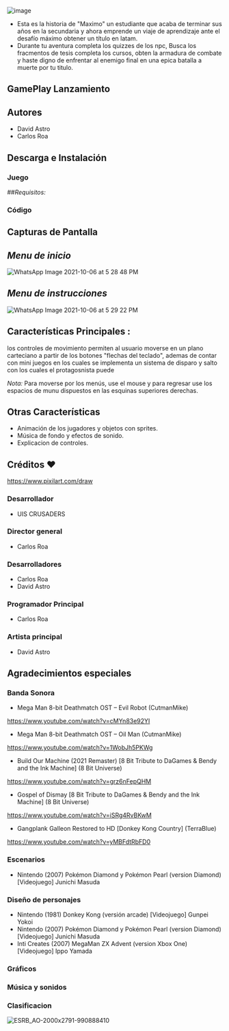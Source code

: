 ![image](https://user-images.githubusercontent.com/89653046/136407555-bf30477b-dcca-4326-8d85-d96827b3fa15.png)
- Esta es la historia de "Maximo" un estudiante que acaba de terminar sus años en la secundaria y ahora emprende un viaje de aprendizaje ante el desafío máximo obtener un título en latam.
- Durante tu aventura completa los quizzes de los npc, Busca los fracmentos de tesis completa los cursos, obten la armadura de combate y haste digno de enfrentar al enemigo final en una epica batalla a muerte por tu titulo.

## GamePlay Lanzamiento



## Autores
- David Astro
- Carlos Roa 

## Descarga e Instalación
### Juego


##*Requisitos:*


### Código


## Capturas de Pantalla
## *Menu de inicio*
![WhatsApp Image 2021-10-06 at 5 28 48 PM](https://user-images.githubusercontent.com/89653046/136405248-10c8f755-019a-4b7a-b74d-55f704cc4ad2.jpeg)
## *Menu de instrucciones*
![WhatsApp Image 2021-10-06 at 5 29 22 PM](https://user-images.githubusercontent.com/89653046/136405080-469c4c03-29de-43f2-8cba-be2bf6b21482.jpeg)


## Características Principales :
 los controles de movimiento permiten al usuario moverse en un plano carteciano a partir de los botones "flechas del teclado", ademas de contar con mini juegos en los cuales se implementa un sistema de disparo y salto con los cuales el protagosnista puede 
 
 

*Nota:* Para moverse por los menús, use el mouse y para regresar use los espacios de munu dispuestos en las esquinas superiores derechas.

## Otras Características
- Animación de los jugadores y objetos con sprites.
- Música de fondo y efectos de sonido.
- Explicacion de controles.
  
## Créditos :heart:
https://www.pixilart.com/draw

### Desarrollador 
- UIS CRUSADERS

### Director general 
- Carlos Roa
### Desarrolladores 
- Carlos Roa
- David Astro

### Programador Principal 
- Carlos Roa 

### Artista principal 
- David Astro

## Agradecimientos especiales

### Banda Sonora 
- Mega Man 8-bit Deathmatch OST – Evil Robot (CutmanMike)

https://www.youtube.com/watch?v=cMYn83e92YI
- Mega Man 8-bit Deathmatch OST – Oil Man (CutmanMike) 

https://www.youtube.com/watch?v=1WobJh5PKWg
- Build Our Machine (2021 Remaster) [8 Bit Tribute to DaGames & Bendy and the Ink Machine] (8 Bit Universe)

https://www.youtube.com/watch?v=grz6nFepQHM
- Gospel of Dismay [8 Bit Tribute to DaGames & Bendy and the Ink Machine] (8 Bit Universe)

https://www.youtube.com/watch?v=iSRg4RvBKwM
- Gangplank Galleon Restored to HD [Donkey Kong Country] (TerraBlue)

https://www.youtube.com/watch?v=yMBFdtRbFD0

### Escenarios
- Nintendo (2007) Pokémon Diamond y Pokémon Pearl (version Diamond) [Videojuego] Junichi Masuda 

### Diseño de personajes
- Nintendo (1981) Donkey Kong (versión arcade) [Videojuego] Gunpei Yokoi
- Nintendo (2007) Pokémon Diamond y Pokémon Pearl (version Diamond) [Videojuego] Junichi Masuda 
- Inti Creates (2007) MegaMan ZX Advent (version Xbox One) [Videojuego] Ippo Yamada


### Gráficos

### Música y sonidos

### Clasificacion 

![ESRB_AO-2000x2791-990888410](https://user-images.githubusercontent.com/89647374/136480328-9adc2e3e-1cea-4377-be58-8b396ca59e0e.png)


